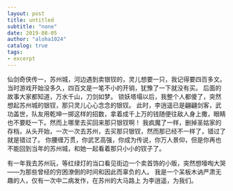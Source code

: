 ```yaml
---
layout: post
title: untitled
subtitle: "none"
date: 2019-08-05
author: "aloha1024"
catalog: true
tags:
- excerpt
---
```


仙剑奇侠传一，苏州城，河边遇到卖银钗的，灵儿想要一只，我记得要四百多文。
当时游戏开始没多久，四百文是一笔不小的开销，犹豫了一下就没有买。
后面的故事大家都知道，万水千山，刀剑如梦。
锁妖塔塌以后，我整个人都傻了，突然想起苏州城的银钗，那只灵儿心心念念的银钗。
此时，李逍遥已是翩翩剑客，武功盖世，队友用乾坤一掷这样的招数，拿着成千上万的钱随便往敌人身上撒，眼睛也不要眨一下。然而上哪里去买回来那只银钗啊！
我疯魔了一样，删掉圣姑家的存档，从头开始，一次一次去苏州，去买那只银钗，然而那已经不一样了，错过了就是错过了。
你腰缠万贯，你武艺高强，你成为传说，你万人景仰，但是你再也不能回到当年的苏州城，和她一起看着那只小小的钗子了。

有一年我去苏州玩，等红绿灯的当口看见街边一个卖首饰的小贩，突然想嚎啕大哭
    ——为那些曾经的穷困潦倒的时间和因此而辜负的人。
    我是一个呆板木讷严肃无趣的人，仅有一次中二病发作，在苏州的大马路上
    为李逍遥，为我们。